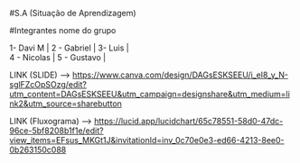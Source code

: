 #S.A (Situação de Aprendizagem)

#Integrantes nome do grupo

1- Davi M |
2 - Gabriel | 
3- Luis |  
4 - Nicolas |
5 - Gustavo |

LINK (SLIDE) --> https://www.canva.com/design/DAGsESKSEEU/i_eI8_y_N-sglFZcOpSOzg/edit?utm_content=DAGsESKSEEU&utm_campaign=designshare&utm_medium=link2&utm_source=sharebutton

LINK (Fluxograma) --> https://lucid.app/lucidchart/65c78551-58d0-47dc-96ce-5bf8208b1f1e/edit?view_items=EFsus_MKGt1J&invitationId=inv_0c70e0e3-ed66-4213-8ee0-0b263150c088
